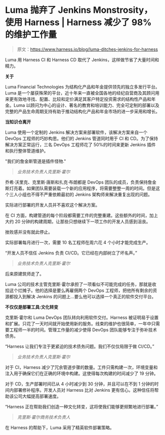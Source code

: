 # Luma 抛弃了 Jenkins Monstrosity，使用 Harness | Harness 减少了 98%的维护工作量

> 原文：<https://www.harness.io/blog/luma-ditches-jenkins-for-harness>

Luma 用 Harness CI 和 Harness CD 取代了 Jenkins，这样做节省了大量时间和精力。

**关于**

Luma Financial Technologies 为结构化产品和年金提供领先的独立多发行平台。Luma 是一个屡获殊荣的平台，近十年来一直被全国各地的经纪自营商及其顾问用来更有效地寻找、配置、比较和定价满足其客户特定投资需求的结构性产品和年金。Luma 以顾问为中心的设计、著名的教育和培训能力、完全可定制的部署以及完整的产品生命周期支持有助于推动结构化产品和年金市场的进一步采用和增长。

**当知识仓离开**

Luma 使用一个定制的 Jenkins 解决方案来部署软件，该解决方案来自一个 DevOps 工程师的巧妙构思。他们的 Jenkins 管道同时用于 CI 和 CD。为了保持解决方案正常运行，三名 DevOps 工程师花了 50%的时间来更新 Jenkins 插件和执行整体管道维护。

"我们的詹金斯管道是插件怪物."

> *业务技术负责人克里斯·霍尔*

乔希·沃里克、克里斯·唐斯和扎克·布朗都是 DevOps 团队的成员，负责保持詹金斯灯亮着。如果团队需要装载一个新的应用程序，将需要整整一周的时间。但是这个三人小组也不得不严重依赖最初的 Jenkins 架构师来解决重复出现的问题。

实际进行部署的开发人员并不喜欢这个解决方案。

在 CI 方面，构建管道的每个阶段都需要工件的完整重建。这些额外的时间，加上大约 20 分钟的构建周期，让那些只想继续下一项工作的开发人员感到沮丧。

挫败感并没有就此停止。

实际部署每月进行一次，需要 10 名工程师在周六花 4 个小时才能完成生产。

“开发人员不信任 Jenkins 负责 CI/CD。它已经在内部树立了坏名声。”

> *业务技术负责人克里斯·霍尔*

后来原建筑师走了。

Luma 公司的技术主管克里斯·霍尔承担了一项看似不可能完成的任务，那就是收拾这个烂摊子。他的选择是要么再雇佣两个 DevOps 工程师，把他所有剩余的资源都投入到解决 Jenkins 的问题上…要么他可以选择一个真正的软件交付平台。

**不仅仅是部署工具:文化转变**

克里斯·霍尔和 Luma DevOps 团队转向利用软件交付。Harness 被证明易于设置和扩展。只花了一天时间就开始使用新的服务。线束的维护也很简单，一年中只需要工程师一半的时间。管理工作量的减少使得 DevOps 团队能够专注于弥补技术债务。

“Harness 让我们专注于更紧迫的技术债务问题。我们不仅仅局限于做 CI/CD。”

> *业务技术负责人克里斯·霍尔*

对于 CI，Harness 减少了冗余管道步骤的数量。工件只需构建一次，环境变量和注入用于确保它们在正确的环境中构建。这使得每次构建的时间减少了 19 分钟。

对于 CD，生产部署时间已从 4 小时减少到 30 分钟，并且可以在不到 1 分钟的时间内部署修补程序。开发人员对 Harness 比对 Jenkins 更有信心。这种信任将帮助该公司大幅提高部署速度。

“Harness 正在帮助我们创造一种文化转变，这将使我们能够更频繁地进行部署。”

> *克里斯·霍尔商务技术负责人*

在 Harness 的帮助下，Luma 采用了精英软件部署策略。